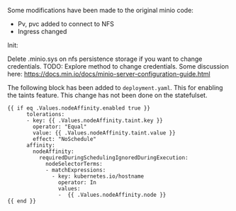Some modifications have been made to the original minio code:

* Pv, pvc added to connect to NFS
* Ingress changed

Init:

Delete .minio.sys on nfs persistence storage if you want to change credentials. TODO: Explore method to change credentials.  Some discussion here: https://docs.min.io/docs/minio-server-configuration-guide.html


The following block has been added to `deployment.yaml`. This for enabling the taints feature.  This change has not been done on the statefulset.  

```
{{ if eq .Values.nodeAffinity.enabled true }}
      tolerations:
      - key: {{ .Values.nodeAffinity.taint.key }}
        operator: "Equal"
        value: {{ .Values.nodeAffinity.taint.value }}
        effect: "NoSchedule"
      affinity:
        nodeAffinity:
          requiredDuringSchedulingIgnoredDuringExecution:
            nodeSelectorTerms:
            - matchExpressions:
              - key: kubernetes.io/hostname
                operator: In
                values:
                -  {{ .Values.nodeAffinity.node }}
{{ end }}
```
